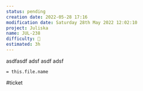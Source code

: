 ```yaml
---
status: pending
creation date: 2022-05-28 17:16
modification date: Saturday 28th May 2022 12:02:10
project: Juliska
name: JUL-238
difficulty: 🔴
estimated: 3h
---
```

asdfasdf
adsf
asdf
adsf

`= this.file.name`

#ticket 

